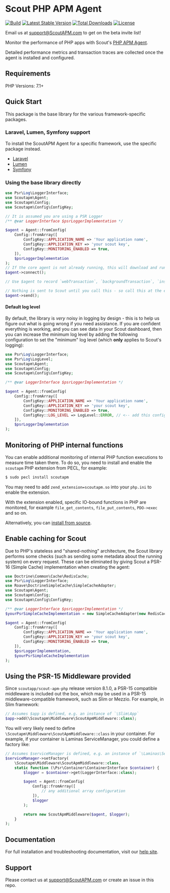 # Scout PHP APM Agent

[![Build](https://github.com/scoutapp/scout-apm-php/workflows/Build/badge.svg?branch=master&event=push)](https://github.com/scoutapp/scout-apm-php/actions?query=branch%3Amaster) [![Latest Stable Version](https://poser.pugx.org/scoutapp/scout-apm-php/v/stable)](https://packagist.org/packages/scoutapp/scout-apm-php) [![Total Downloads](https://poser.pugx.org/scoutapp/scout-apm-php/downloads)](https://packagist.org/packages/scoutapp/scout-apm-php) [![License](https://poser.pugx.org/scoutapp/scout-apm-php/license)](https://packagist.org/packages/scoutapp/scout-apm-php)

Email us at support@ScoutAPM.com to get on the beta invite list!

Monitor the performance of PHP apps with Scout's [PHP APM Agent](https://www.scoutapm.com).

Detailed performance metrics and transaction traces are collected once the agent is installed and configured.

## Requirements

PHP Versions: 7.1+

## Quick Start

This package is the base library for the various framework-specific packages.

### Laravel, Lumen, Symfony support

To install the ScoutAPM Agent for a specific framework, use the specific package instead.

 * [Laravel](https://github.com/scoutapp/scout-apm-laravel)
 * [Lumen](https://github.com/scoutapp/scout-apm-lumen)
 * [Symfony](https://github.com/scoutapp/scout-apm-symfony-bundle/)

### Using the base library directly

```php
use Psr\Log\LoggerInterface;
use Scoutapm\Agent;
use Scoutapm\Config;
use Scoutapm\Config\ConfigKey;

// It is assumed you are using a PSR Logger
/** @var LoggerInterface $psrLoggerImplementation */

$agent = Agent::fromConfig(
    Config::fromArray([
        ConfigKey::APPLICATION_NAME => 'Your application name',
        ConfigKey::APPLICATION_KEY => 'your scout key',
        ConfigKey::MONITORING_ENABLED => true,
    ]),
    $psrLoggerImplementation
);
// If the core agent is not already running, this will download and run it (from /tmp by default)
$agent->connect();

// Use $agent to record `webTransaction`, `backgroundTransaction`, `instrument` or `tagRequest` as necessary

// Nothing is sent to Scout until you call this - so call this at the end of your request
$agent->send();
```

#### Default log level

By default, the library is *very* noisy in logging by design - this is to help us figure out what is going wrong if you
need assistance. If you are confident everything is working, and you can see data in your Scout dashboard, then you
can increase the minimum log level by adding the following configuration to set the "minimum" log level (which **only**
applies to Scout's logging):

```php
use Psr\Log\LoggerInterface;
use Psr\Log\LogLevel;
use Scoutapm\Agent;
use Scoutapm\Config;
use Scoutapm\Config\ConfigKey;

/** @var LoggerInterface $psrLoggerImplementation */

$agent = Agent::fromConfig(
    Config::fromArray([
        ConfigKey::APPLICATION_NAME => 'Your application name',
        ConfigKey::APPLICATION_KEY => 'your scout key',
        ConfigKey::MONITORING_ENABLED => true,
        ConfigKey::LOG_LEVEL => LogLevel::ERROR, // <-- add this configuration to reduce logging verbosity
    ]),
    $psrLoggerImplementation
);
```

## Monitoring of PHP internal functions

You can enable additional monitoring of internal PHP function executions to measure time taken there. To do so, you need
to install and enable the `scoutapm` PHP extension from PECL, for example:

```bash
$ sudo pecl install scoutapm
```

You may need to add `zend_extension=scoutapm.so` into your `php.ini` to enable the extension.

With the extension enabled, specific IO-bound functions in PHP are monitored, for example `file_get_contents`,
`file_put_contents`, `PDO->exec` and so on.

Alternatively, you can [install from source](https://github.com/scoutapp/scout-apm-php-ext).

## Enable caching for Scout

Due to PHP's stateless and "shared-nothing" architecture, the Scout library performs some checks (such as sending some
metadata about the running system) on every request. These can be eliminated by giving Scout a PSR-16 (Simple Cache)
implementation when creating the agent:

```php
use Doctrine\Common\Cache\RedisCache;
use Psr\Log\LoggerInterface;
use Roave\DoctrineSimpleCache\SimpleCacheAdapter;
use Scoutapm\Agent;
use Scoutapm\Config;
use Scoutapm\Config\ConfigKey;

/** @var LoggerInterface $psrLoggerImplementation */
$yourPsrSimpleCacheImplementation = new SimpleCacheAdapter(new RedisCache());

$agent = Agent::fromConfig(
    Config::fromArray([
        ConfigKey::APPLICATION_NAME => 'Your application name',
        ConfigKey::APPLICATION_KEY => 'your scout key',
        ConfigKey::MONITORING_ENABLED => true,
    ]),
    $psrLoggerImplementation,
    $yourPsrSimpleCacheImplementation
);
```

## Using the PSR-15 Middleware provided

Since `scoutapp/scout-apm-php` release version 8.1.0, a PSR-15 compatible middleware is included out the box, which may
be used in a PSR-15 middleware-compatible framework, such as Slim or Mezzio. For example, in Slim framework:

```php
// Assumes $app is defined, e.g. an instance of `\Slim\App`
$app->add(\Scoutapm\Middleware\ScoutApmMiddleware::class);
```

You will very likely need to define `\Scoutapm\Middleware\ScoutApmMiddleware::class` in your container. For example, if
your container is Laminas ServiceManager, you could define a factory like:

```php
// Assumes $serviceManager is defined, e.g. an instance of `\Laminas\ServiceManager\ServiceManager`
$serviceManager->setFactory(
    \Scoutapm\Middleware\ScoutApmMiddleware::class,
    static function (\Psr\Container\ContainerInterface $container) {
        $logger = $container->get(LoggerInterface::class);

        $agent = Agent::fromConfig(
            Config::fromArray([
                // any additional array configuration
            ]),
            $logger
        );

        return new ScoutApmMiddleware($agent, $logger);
    }
);
```

## Documentation

For full installation and troubleshooting documentation, visit our [help site](http://docs.scoutapm.com/#php-agent).

## Support

Please contact us at support@ScoutAPM.com or create an issue in this repo.
